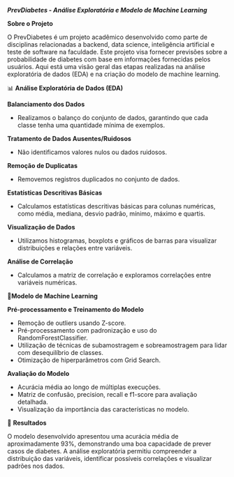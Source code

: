 ***PrevDiabetes - Análise Exploratória e Modelo de Machine Learning***

**Sobre o Projeto**

O PrevDiabetes é um projeto acadêmico desenvolvido como parte de disciplinas relacionadas a backend, data science, inteligência artificial e teste de software na faculdade. Este projeto visa fornecer previsões sobre a probabilidade de diabetes com base em informações fornecidas pelos usuários. Aqui está uma visão geral das etapas realizadas na análise exploratória de dados (EDA) e na criação do modelo de machine learning.

📊 **Análise Exploratória de Dados (EDA)**

**Balanciamento dos Dados**

- Realizamos o balanço do conjunto de dados, garantindo que cada classe tenha uma quantidade mínima de exemplos.
  
**Tratamento de Dados Ausentes/Ruidosos**

- Não identificamos valores nulos ou dados ruidosos.
  
**Remoção de Duplicatas**

- Removemos registros duplicados no conjunto de dados.
  
**Estatísticas Descritivas Básicas**

- Calculamos estatísticas descritivas básicas para colunas numéricas, como média, mediana, desvio padrão, mínimo, máximo e quartis.
  
**Visualização de Dados**

- Utilizamos histogramas, boxplots e gráficos de barras para visualizar distribuições e relações entre variáveis.
  
**Análise de Correlação**

- Calculamos a matriz de correlação e exploramos correlações entre variáveis numéricas.
  
🤖**Modelo de Machine Learning**

**Pré-processamento e Treinamento do Modelo**

- Remoção de outliers usando Z-score.
- Pré-processamento com padronização e uso do RandomForestClassifier.
- Utilização de técnicas de subamostragem e sobreamostragem para lidar com desequilíbrio de classes.
- Otimização de hiperparâmetros com Grid Search.

**Avaliação do Modelo**

- Acurácia média ao longo de múltiplas execuções.
- Matriz de confusão, precision, recall e f1-score para avaliação detalhada.
- Visualização da importância das características no modelo.

🚀 **Resultados**

O modelo desenvolvido apresentou uma acurácia média de aproximadamente 93%, demonstrando uma boa capacidade de prever casos de diabetes. A análise exploratória permitiu compreender a distribuição das variáveis, identificar possíveis correlações e visualizar padrões nos dados.

